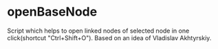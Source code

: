 # openBaseNode
Script which helps to open linked nodes of selected node in one click(shortcut "Ctrl+Shift+O").
Based on an idea of Vladislav Akhtyrskiy.
